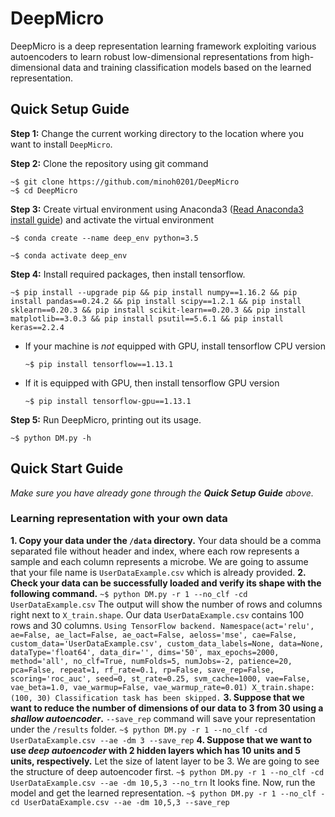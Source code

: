 # DeepMicro
DeepMicro is a deep representation learning framework exploiting various autoencoders to learn robust low-dimensional representations from high-dimensional data and training classification models based on the learned representation.

## Quick Setup Guide
**Step 1:** Change the current working directory to the location where you want to install `DeepMicro`.

**Step 2:** Clone the repository using git command
```
~$ git clone https://github.com/minoh0201/DeepMicro
~$ cd DeepMicro
```
**Step 3:** Create virtual environment using Anaconda3 ([Read Anaconda3 install guide](https://www.digitalocean.com/community/tutorials/how-to-install-anaconda-on-ubuntu-18-04-quickstart)) and activate the virtual environment
```
~$ conda create --name deep_env python=3.5
```
```
~$ conda activate deep_env
```
**Step 4:** Install required packages, then install tensorflow.
```
~$ pip install --upgrade pip && pip install numpy==1.16.2 && pip install pandas==0.24.2 && pip install scipy==1.2.1 && pip install sklearn==0.20.3 && pip install scikit-learn==0.20.3 && pip install matplotlib==3.0.3 && pip install psutil==5.6.1 && pip install keras==2.2.4
```
* If your machine is *not* equipped with GPU, install tensorflow CPU version 
  ```
  ~$ pip install tensorflow==1.13.1
  ```
* If it is equipped with GPU, then install tensorflow GPU version
  ```
  ~$ pip install tensorflow-gpu==1.13.1
  ```
**Step 5:** Run DeepMicro, printing out its usage.
```
~$ python DM.py -h
```

## Quick Start Guide
*Make sure you have already gone through the **Quick Setup Guide** above.*
### Learning representation with your own data
**1. Copy your data under the `/data` directory.** Your data should be a comma separated file without header and index, where each row represents a sample and each column represents a microbe. We are going to assume that your file name is `UserDataExample.csv` which is already provided.
**2. Check your data can be successfully loaded and verify its shape with the following command.**
    ```
    ~$ python DM.py -r 1 --no_clf -cd UserDataExample.csv
    ```
    The output will show the number of rows and columns right next to `X_train.shape`. Our data `UserDataExample.csv` contains 100 rows and 30 columns.
    ```
    Using TensorFlow backend.
    Namespace(act='relu', ae=False, ae_lact=False, ae_oact=False, aeloss='mse', cae=False, custom_data='UserDataExample.csv', custom_data_labels=None, data=None, dataType='float64', data_dir='', dims='50', max_epochs=2000, method='all', no_clf=True, numFolds=5, numJobs=-2, patience=20, pca=False, repeat=1, rf_rate=0.1, rp=False, save_rep=False, scoring='roc_auc', seed=0, st_rate=0.25, svm_cache=1000, vae=False, vae_beta=1.0, vae_warmup=False, vae_warmup_rate=0.01)
    X_train.shape:  (100, 30)
    Classification task has been skipped.
    ```
**3. Suppose that we want to reduce the number of dimensions of our data to 3 from 30 using a *shallow autoencoder*.** `--save_rep` command will save your representation under the `/results` folder.
    ```
    ~$ python DM.py -r 1 --no_clf -cd UserDataExample.csv --ae -dm 3 --save_rep
    ```
**4. Suppose that we want to use *deep autoencoder* with 2 hidden layers which has 10 units and 5 units, respectively.** Let the size of latent layer to be 3. We are going to see the structure of deep autoencoder first.
    ```
    ~$ python DM.py -r 1 --no_clf -cd UserDataExample.csv --ae -dm 10,5,3 --no_trn
    ```
    It looks fine. Now, run the model and get the learned representation.
    ```
    ~$ python DM.py -r 1 --no_clf -cd UserDataExample.csv --ae -dm 10,5,3 --save_rep
    ```
